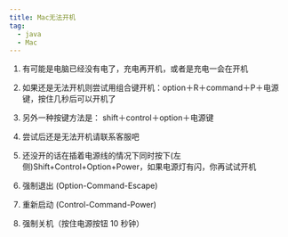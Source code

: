 ```yaml
---
title: Mac无法开机
tag:
  - java
  - Mac
---
```


1. 有可能是电脑已经没有电了，充电再开机，或者是充电一会在开机
2. 如果还是无法开机则尝试用组合键开机：option＋R＋command＋P＋电源键，按住几秒后可以开机了
3. 另外一种按键方法是： shift＋control＋option＋电源键
4. 尝试后还是无法开机请联系客服吧
5. 还没开的话在插着电源线的情况下同时按下(左侧)Shift+Control+Option+Power，如果电源灯有闪，你再试试开机

1. 强制退出 (Option-Command-Escape) 
2. 重新启动 (Control-Command-Power) 
3. 强制关机（按住电源按钮 10 秒钟） 